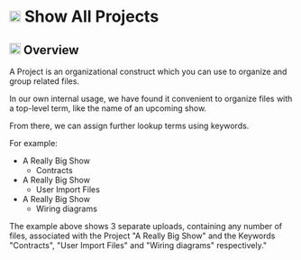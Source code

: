 # <img src="https://raw.githubusercontent.com/FortAwesome/Font-Awesome/6.x/svgs/solid/file.svg" width="20" height="20"> Show All Projects

## <img src="https://raw.githubusercontent.com/FortAwesome/Font-Awesome/6.x/svgs/solid/magnifying-glass-chart.svg" width="20" height="20"> Overview

A Project is an organizational construct which you can use to organize and group related files.

In our own internal usage, we have found it convenient to organize files with a top-level term, like the name of an upcoming show.

From there, we can assign further lookup terms using keywords.

For example:

- A Really Big Show
  - Contracts
- A Really Big Show
  - User Import Files
- A Really Big Show
  - Wiring diagrams

The example above shows 3 separate uploads, containing any number of files, associated with the Project "A Really Big Show" and the Keywords "Contracts", "User Import Files" and "Wiring diagrams" respectively."



